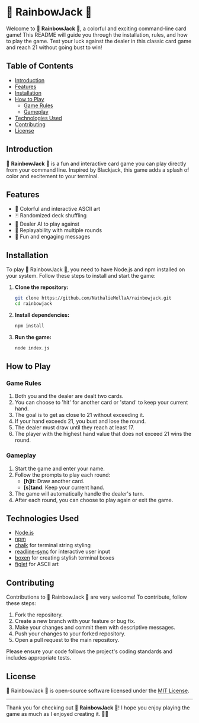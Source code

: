 # 🌈 RainbowJack 🌈

Welcome to 🌈 **RainbowJack** 🌈, a colorful and exciting command-line card game! This README will guide you through the installation, rules, and how to play the game. 
Test your luck against the dealer in this classic card game and reach 21 without going bust to win!

## Table of Contents

- [Introduction](#introduction)
- [Features](#features)
- [Installation](#installation)
- [How to Play](#how-to-play)
  - [Game Rules](#game-rules)
  - [Gameplay](#gameplay)
- [Technologies Used](#technologies-used)
- [Contributing](#contributing)
- [License](#license)

## Introduction

🌈 **RainbowJack** 🌈 is a fun and interactive card game you can play directly from your command line. Inspired by Blackjack, this game adds a splash of color and excitement to your terminal.

## Features

- 🎨 Colorful and interactive ASCII art
- 🃏 Randomized deck shuffling
- 🤖 Dealer AI to play against
- 🔄 Replayability with multiple rounds
- 🎉 Fun and engaging messages

## Installation

To play 🌈 RainbowJack 🌈, you need to have Node.js and npm installed on your system. Follow these steps to install and start the game:

1. **Clone the repository:**

   ```bash
   git clone https://github.com/NathalieMellaA/rainbowjack.git
   cd rainbowjack
   ```

2. **Install dependencies:**

   ```bash
   npm install
   ```

3. **Run the game:**

   ```bash
   node index.js
   ```

## How to Play

### Game Rules

1. Both you and the dealer are dealt two cards.
2. You can choose to 'hit' for another card or 'stand' to keep your current hand.
3. The goal is to get as close to 21 without exceeding it.
4. If your hand exceeds 21, you bust and lose the round.
5. The dealer must draw until they reach at least 17.
6. The player with the highest hand value that does not exceed 21 wins the round.

### Gameplay

1. Start the game and enter your name.
2. Follow the prompts to play each round:
   - **[h]it**: Draw another card.
   - **[s]tand**: Keep your current hand.
3. The game will automatically handle the dealer's turn.
4. After each round, you can choose to play again or exit the game.

## Technologies Used

- [Node.js](https://nodejs.org/)
- [npm](https://www.npmjs.com/)
- [chalk](https://www.npmjs.com/package/chalk) for terminal string styling
- [readline-sync](https://www.npmjs.com/package/readline-sync) for interactive user input
- [boxen](https://www.npmjs.com/package/boxen) for creating stylish terminal boxes
- [figlet](https://www.npmjs.com/package/figlet) for ASCII art

## Contributing

Contributions to 🌈 RainbowJack 🌈 are very welcome! To contribute, follow these steps:

1. Fork the repository.
2. Create a new branch with your feature or bug fix.
3. Make your changes and commit them with descriptive messages.
4. Push your changes to your forked repository.
5. Open a pull request to the main repository.

Please ensure your code follows the project's coding standards and includes appropriate tests.

## License

🌈 RainbowJack 🌈 is open-source software licensed under the [MIT License](LICENSE).

---

Thank you for checking out 🌈 **RainbowJack** 🌈! I hope you enjoy playing the game as much as I enjoyed creating it. 🌈✨
